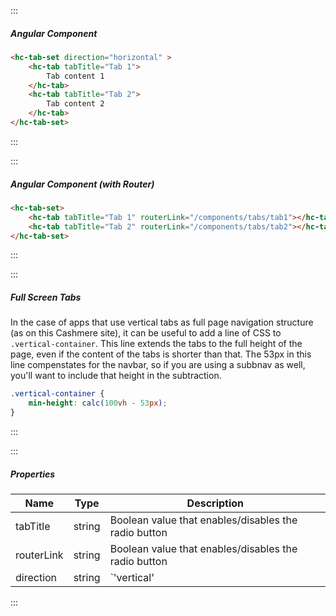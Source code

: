 :::

##### Angular Component

```html
<hc-tab-set direction="horizontal" >
    <hc-tab tabTitle="Tab 1">
        Tab content 1
    </hc-tab>
    <hc-tab tabTitle="Tab 2">
        Tab content 2
    </hc-tab>
</hc-tab-set>
```

:::

:::

##### Angular Component (with Router)

```html
<hc-tab-set>
    <hc-tab tabTitle="Tab 1" routerLink="/components/tabs/tab1"></hc-tab>
    <hc-tab tabTitle="Tab 2" routerLink="/components/tabs/tab2"></hc-tab>
</hc-tab-set>
```

:::

:::

##### Full Screen Tabs

In the case of apps that use vertical tabs as full page navigation structure (as on this Cashmere site), it can be useful to add a line of CSS to `.vertical-container`. This line extends the tabs to the full height of the page, even if the content of the tabs is shorter than that. The 53px in this line compenstates for the navbar, so if you are using a subbnav as well, you'll want to include that height in the subtraction.

```css
.vertical-container {
    min-height: calc(100vh - 53px);
}
```

:::

:::

##### Properties

| Name       | Type   | Description                                                                                                              |
| ---------- | ------ | ------------------------------------------------------------------------------------------------------------------------ |
| tabTitle   | string | Boolean value that enables/disables the radio button                                                                     |
| routerLink | string | Boolean value that enables/disables the radio button                                                                     |
| direction  | string | `'vertical' | 'horizontal'` (default: `vertical`) On Tab Set component - determines whether horizontal or vertical tabs. |

:::

